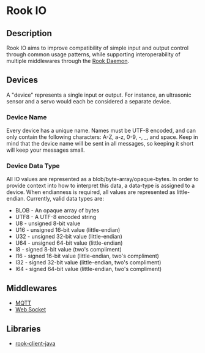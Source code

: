# Rook IO

## Description
Rook IO aims to improve compatibility of simple input and output control through common usage patterns, while supporting interoperability of multiple middlewares through the [Rook Daemon](https://github.com/RoboticsOrchestrationKit/rook-daemon-java).

## Devices
A "device" represents a single input or output. For instance, an ultrasonic sensor and a servo would each be considered a separate device.

### Device Name
Every device has a unique name. Names must be UTF-8 encoded, and can only contain the following characters: A-Z, a-z, 0-9, -, _, and space. Keep in mind that the device name will be sent in all messages, so keeping it short will keep your messages small.

### Device Data Type
All IO values are represented as a blob/byte-array/opaque-bytes. In order to provide context into how to interpret this data, a data-type is assigned to a device. When endianness is required, all values are represented as little-endian. Currently, valid data types are:
* BLOB - An opaque array of bytes
* UTF8 - A UTF-8 encoded string
* U8 - unsigned 8-bit value
* U16 - unsigned 16-bit value (little-endian)
* U32 - unsigned 32-bit value (little-endian)
* U64 - unsigned 64-bit value (little-endian)
* I8 - signed 8-bit value (two's compliment)
* I16 - signed 16-bit value (little-endian, two's compliment)
* I32 - signed 32-bit value (little-endian, two's compliment)
* I64 - signed 64-bit value (little-endian, two's compliment)


## Middlewares
* [MQTT](./mqtt/)
* [Web Socket](./websocket/)


## Libraries
* [rook-client-java](https://github.com/RoboticsOrchestrationKit/rook-client-java)

